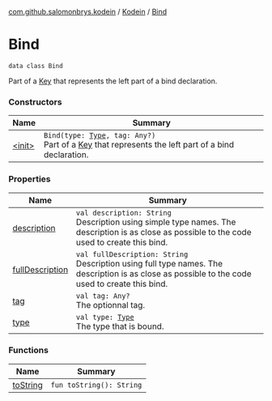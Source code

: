 [com.github.salomonbrys.kodein](../../index.md) / [Kodein](../index.md) / [Bind](.)

# Bind

`data class Bind`

Part of a [Key](../-key/index.md) that represents the left part of a bind declaration.

### Constructors

| Name | Summary |
|---|---|
| [&lt;init&gt;](-init-.md) | `Bind(type: `[`Type`](http://docs.oracle.com/javase/6/docs/api/java/lang/reflect/Type.html)`, tag: Any?)`<br>Part of a [Key](../-key/index.md) that represents the left part of a bind declaration. |

### Properties

| Name | Summary |
|---|---|
| [description](description.md) | `val description: String`<br>Description using simple type names. The description is as close as possible to the code used to create this bind. |
| [fullDescription](full-description.md) | `val fullDescription: String`<br>Description using full type names. The description is as close as possible to the code used to create this bind. |
| [tag](tag.md) | `val tag: Any?`<br>The optionnal tag. |
| [type](type.md) | `val type: `[`Type`](http://docs.oracle.com/javase/6/docs/api/java/lang/reflect/Type.html)<br>The type that is bound. |

### Functions

| Name | Summary |
|---|---|
| [toString](to-string.md) | `fun toString(): String` |
